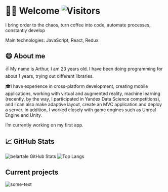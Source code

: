 # :raising_hand_man: Welcome ![Visitors](https://visitor-badge.glitch.me/badge?page_id=belartale) 

I bring order to the chaos, turn coffee into code, automate processes, constantly develop

Main technologies: JavaScript, React, Redux.

## 😄 About me 

✌️ My name is Arthur, I am 23 years old. I have been doing programming for about 1 years, trying out different libraries.

🎓I have experience in cross-platform development, creating mobile applications, working with virtual and augmented reality, machine learning (recently, by the way, I participated in Yandex Data Science competitions), and I can also make adaptive layout, create an MVC application and deploy a server. In addition, I worked closely with game engines such as Unreal Engine and Unity.

I’m currently working on my first app.


## 📈 GitHub Stats

![belartale GitHub Stats](https://github-readme-stats.vercel.app/api?username=belartale&count_private=true&hide=contribs&show_icons=true&theme=radical)
![Top Langs](https://github-readme-stats)

## Current projects
![some-text](https://user-images)

















<!--
**Belartale/Belartale** is a ✨ _special_ ✨ repository because its `README.md` (this file) appears on your GitHub profile.

Here are some ideas to get you started:

- 🔭 I’m currently working on ...
- 🌱 I’m currently learning ...
- 👯 I’m looking to collaborate on ...
- 🤔 I’m looking for help with ...
- 💬 Ask me about ...
- 📫 How to reach me: ...
- 😄 Pronouns: ...
- ⚡ Fun fact: ...
-->
